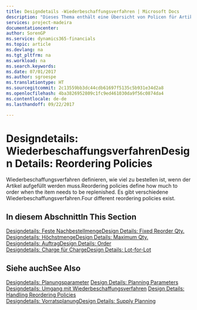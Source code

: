 ```yaml
---
title: Designdetails -Wiederbeschaffungsverfahren | Microsoft Docs
description: "Dieses Thema enthält eine Übersicht von Policen für Artikelergänzungen."
services: project-madeira
documentationcenter: 
author: SorenGP
ms.service: dynamics365-financials
ms.topic: article
ms.devlang: na
ms.tgt_pltfrm: na
ms.workload: na
ms.search.keywords: 
ms.date: 07/01/2017
ms.author: sgroespe
ms.translationtype: HT
ms.sourcegitcommit: 2c13559bb3dc44cdb61697f5135c5b931e34d2a8
ms.openlocfilehash: 4ba3826952809c1fc9ed461030da9f56c0874da4
ms.contentlocale: de-de
ms.lasthandoff: 09/22/2017

---
```

# <a name="design-details-reordering-policies"></a><span data-ttu-id="7bb96-103">Designdetails: Wiederbeschaffungsverfahren</span><span class="sxs-lookup"><span data-stu-id="7bb96-103">Design Details: Reordering Policies</span></span>
<span data-ttu-id="7bb96-104">Wiederbeschaffungsverfahren definieren, wie viel zu bestellen ist, wenn der Artikel aufgefüllt werden muss.</span><span class="sxs-lookup"><span data-stu-id="7bb96-104">Reordering policies define how much to order when the item needs to be replenished.</span></span> <span data-ttu-id="7bb96-105">Es gibt verschiedene Wiederbeschaffungsverfahren.</span><span class="sxs-lookup"><span data-stu-id="7bb96-105">Four different reordering policies exist.</span></span>  

## <a name="in-this-section"></a><span data-ttu-id="7bb96-106">In diesem Abschnitt</span><span class="sxs-lookup"><span data-stu-id="7bb96-106">In This Section</span></span>  
[<span data-ttu-id="7bb96-107">Designdetails: Feste Nachbestellmenge</span><span class="sxs-lookup"><span data-stu-id="7bb96-107">Design Details: Fixed Reorder Qty.</span></span>](design-details-fixed-reorder-qty.md)  
[<span data-ttu-id="7bb96-108">Designdetails: Höchstmenge</span><span class="sxs-lookup"><span data-stu-id="7bb96-108">Design Details: Maximum Qty.</span></span>](design-details-maximum-qty.md)  
[<span data-ttu-id="7bb96-109">Designdetails: Auftrag</span><span class="sxs-lookup"><span data-stu-id="7bb96-109">Design Details: Order</span></span>](design-details-order.md)  
[<span data-ttu-id="7bb96-110">Designdetails: Charge für Charge</span><span class="sxs-lookup"><span data-stu-id="7bb96-110">Design Details: Lot-for-Lot</span></span>](design-details-lot-for-lot.md)  

## <a name="see-also"></a><span data-ttu-id="7bb96-111">Siehe auch</span><span class="sxs-lookup"><span data-stu-id="7bb96-111">See Also</span></span>  
<span data-ttu-id="7bb96-112">[Designdetails: Planungsparameter](design-details-planning-parameters.md) </span><span class="sxs-lookup"><span data-stu-id="7bb96-112">[Design Details: Planning Parameters](design-details-planning-parameters.md) </span></span>  
<span data-ttu-id="7bb96-113">[Designdetails: Umgang mit Wiederbeschaffungsverfahren](design-details-handling-reordering-policies.md) </span><span class="sxs-lookup"><span data-stu-id="7bb96-113">[Design Details: Handling Reordering Policies](design-details-handling-reordering-policies.md) </span></span>  
[<span data-ttu-id="7bb96-114">Designdetails: Vorratsplanung</span><span class="sxs-lookup"><span data-stu-id="7bb96-114">Design Details: Supply Planning</span></span>](design-details-supply-planning.md)

